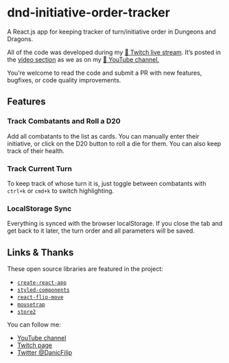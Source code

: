 # dnd-initiative-order-tracker

A React.js app for keeping tracker of turn/initiative order in Dungeons and Dragons.

All of the code was developed during my [🔴 Twitch live stream](https://www.twitch.tv/filipdanic). It’s posted in the [video section](https://www.twitch.tv/filipdanic/videos/all) as we as on my [🎥 YouTube channel.](https://www.youtube.com/watch?v=5Vhbo9Mloew&list=PLtzWdT8JUrMYWlSoXvs4E3SrSEn8W68xN)

You’re welcome to read the code and submit a PR with new features, bugfixes, or code quality improvements.

## Features

### Track Combatants and Roll a D20

Add all combatants to the list as cards. You can manually enter their initiative, or click on the D20 button to roll a die for them. You can also keep track of their health.

### Track Current Turn

To keep track of whose turn it is, just toggle between combatants with `ctrl+k` or `cmd+k` to switch highlighting.

### LocalStorage Sync

Everything is synced with the browser localStorage. If you close the tab and get back to it later, the turn order and all parameters will be saved.

## Links & Thanks

These open source libraries are featured in the project:

- ️[`create-react-app`](https://github.com/facebook/create-react-app)
- [`styled-components`](https://www.styled-components.com/)
- [`react-flip-move`](https://github.com/joshwcomeau/react-flip-move)
- [`mousetrap`](https://craig.is/killing/mice)
- [`store2`](https://github.com/nbubna/store)


You can follow me:

- [YouTube channel](https://www.youtube.com/channel/UClctBvKpOUts0_B_kvooo_w)
- [Twitch page](https://www.twitch.tv/filipdanic/)
- [Twitter @DanicFilip](https://twitter.com/DanicFilip)
